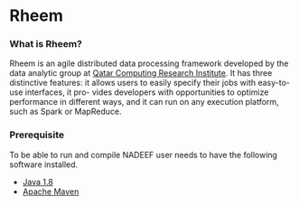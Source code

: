 Rheem
=====

### What is Rheem?

Rheem is an agile distributed data processing framework developed by the data analytic group at [Qatar Computing Research Institute](http://da.qcri.org). It has three distinctive features: it allows users to easily specify their jobs with easy-to-use interfaces, it pro- vides developers with opportunities to optimize performance in different ways, and it can run on any execution platform, such as Spark or MapReduce. 

### Prerequisite

To be able to run and compile NADEEF user needs to have the following software installed.
* [Java 1.8](http://www.java.com/en/download/faq/develop.xml)
* [Apache Maven](http://maven.apache.org)
